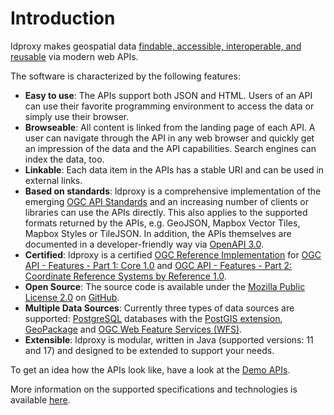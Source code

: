 # Introduction

ldproxy makes geospatial data [findable, accessible, interoperable, and reusable](https://www.go-fair.org/fair-principles/) via modern web APIs.

The software is characterized by the following features:

* **Easy to use**: The APIs support both JSON and HTML. Users of an API can use their favorite programming environment to access the data or simply use their browser.
* **Browseable**: All content is linked from the landing page of each API. A user can navigate through the API in any web browser and quickly get an impression of the data and the API capabilities. Search engines can index the data, too.
* **Linkable**: Each data item in the APIs has a stable URI and can be used in external links.
* **Based on standards**: ldproxy is a comprehensive implementation of the emerging [OGC API Standards](https://ogcapi.ogc.org/) and an increasing number of clients or libraries can use the APIs directly. This also applies to the supported formats returned by the APIs, e.g. GeoJSON, Mapbox Vector Tiles, Mapbox Styles or TileJSON. In addition, the APIs themselves are documented in a developer-friendly way via [OpenAPI 3.0](https://www.openapis.org/).
* **Certified**: ldproxy is a certified [OGC Reference Implementation](https://www.ogc.org/resource/products/details/?pid=1705) for [OGC API - Features - Part 1: Core 1.0](http://www.opengis.net/doc/IS/ogcapi-features-1/1.0) and [OGC API - Features - Part 2: Coordinate Reference Systems by Reference 1.0](http://www.opengis.net/doc/IS/ogcapi-features-2/1.0).
* **Open Source**: The source code is available under the [Mozilla Public License 2.0](http://mozilla.org/MPL/2.0/) on [GitHub](https://github.com/interactive-instruments/ldproxy).
* **Multiple Data Sources**: Currently three types of data sources are supported: [PostgreSQL](https://www.postgresql.org/) databases with the [PostGIS extension](https://postgis.net/), [GeoPackage](https://www.geopackage.org) and [OGC Web Feature Services (WFS)](https://www.ogc.org/standards/wfs).
* **Extensible**: ldproxy is modular, written in Java (supported versions: 11 and 17) and designed to be extended to support your needs.

To get an idea how the APIs look like, have a look at the [Demo APIs](https://demo.ldproxy.net).

More information on the supported specifications and technologies is available [here](references/specifications.html).
